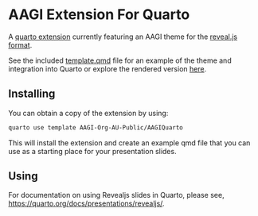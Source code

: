 # AAGI Extension For Quarto

A [quarto extension](https://quarto.org/docs/extensions/) currently featuring an AAGI theme for the [reveal.js format](https://quarto.org/docs/presentations/revealjs/).

See the included [template.qmd](template.qmd) file for an example of the theme and integration into Quarto or explore the rendered version [here](http://AAGI-Org-AU-Public.github.io/AAGIQuarto).

## Installing

You can obtain a copy of the extension by using:

```bash
quarto use template AAGI-Org-AU-Public/AAGIQuarto
```

This will install the extension and create an example qmd file that
you can use as a starting place for your presentation slides.

## Using

For documentation on using Revealjs slides in Quarto, please see,
<https://quarto.org/docs/presentations/revealjs/>.